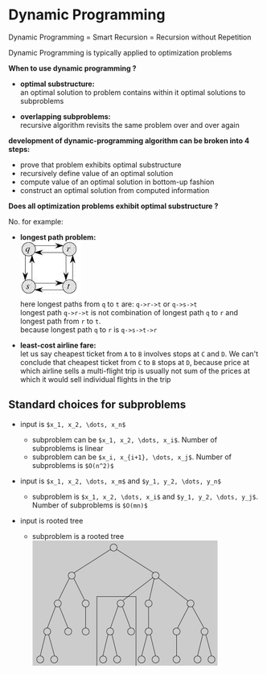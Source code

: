 # Dynamic Programming

Dynamic Programming = Smart Recursion = Recursion without Repetition

Dynamic Programming is typically applied to optimization problems

**When to use dynamic programming ?**

* **optimal substructure:**  
  an optimal solution to problem contains within it optimal solutions to subproblems

* **overlapping subproblems:**  
  recursive algorithm revisits the same problem over and over again

**development of dynamic-programming algorithm can be broken into 4 steps:**

* prove that problem exhibits optimal substructure
* recursively define value of an optimal solution
* compute value of an optimal solution in bottom-up fashion
* construct an optimal solution from computed information

**Does all optimization problems exhibit optimal substructure ?**

No. for example:

* **longest path problem:**  
  ![longest_path_problem.gif](files/longest_path_problem.gif)  
  here longest paths from `q` to `t` are: `q->r->t` or `q->s->t`  
  longest path `q->r->t` is not combination of longest path `q` to `r` and longest path from `r` to `t`.  
  because longest path `q` to `r` is `q->s->t->r`

* **least-cost airline fare:**   
  let us say cheapest ticket from `A` to `B` involves stops at `C` and `D`.
  We can't conclude that cheapest ticket from `C` to `B` stops at `D`,
  because price at which airline sells a multi-flight trip is usually not
  sum of the prices at which it would sell individual flights in the trip

## Standard choices for subproblems

* input is `$x_1, x_2, \dots, x_n$`
    * subproblem can be `$x_1, x_2, \dots, x_i$`. Number of subproblems is linear
    * subproblem can be `$x_i, x_{i+1}, \dots, x_j$`. Number of subproblems is `$O(n^2)$`

* input is `$x_1, x_2, \dots, x_m$` and `$y_1, y_2, \dots, y_n$`
    * subproblem is `$x_1, x_2, \dots, x_i$` and `$y_1, y_2, \dots, y_j$`. Number of subproblems is `$O(mn)$`

* input is rooted tree
    * subproblem is a rooted tree  
      ![rooted_tree.png](files/rooted_tree.png)
